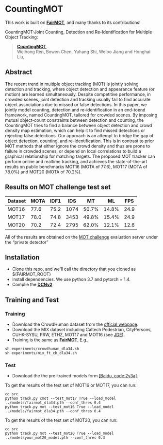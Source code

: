 # CountingMOT

This work is built on [**FairMOT**](https://github.com/ifzhang/FairMOT), and many thanks to its contributions!  

CountingMOT:Joint Counting, Detection and Re-Identification for Multiple Object Tracking:
> [**CountingMOT**](http://arxiv.org/abs/2004.01888),            
> Weihong Ren, Bowen Chen, Yuhang Shi, Weibo Jiang and Honghai Liu,        
> 
## Abstract
The recent trend in multiple object tracking (MOT)
is jointly solving detection and tracking, where object detection
and appearance feature (or motion) are learned simultaneously.
Despite competitive performance, in crowded scenes, joint detection
and tracking usually fail to find accurate object associations
due to missed or false detections. In this paper, we jointly
model counting, detection and re-identification in an end-toend
framework, named CountingMOT, tailored for crowded
scenes. By imposing mutual object-count constraints between
detection and counting, the CountingMOT tries to find a balance
between object detection and crowd density map estimation,
which can help it to find missed detections or rejecting false
detections. Our approach is an attempt to bridge the gap of object
detection, counting, and re-Identification. This is in contrast to
prior MOT methods that either ignore the crowd density and
thus are prone to failure in crowded scenes, or depend on
local correlations to build a graphical relationship for matching
targets. The proposed MOT tracker can perform online and realtime
tracking, and achieves the state-of-the-art results on public
benchmarks MOT16 (MOTA of 77.6), MOT17 (MOTA of 78.0%)
and MOT20 (MOTA of 70.2%).

## Results on MOT challenge test set
| Dataset    |  MOTA | IDF1 | IDS | MT | ML | FPS |
|--------------|-----------|--------|-------|----------|----------|--------|
|MOT16       | 77.6 | 75.2 | 1074 | 50.7% | 14.8% | 24.9 |
|MOT17       | 78.0 | 74.8 | 3453 | 49.8% | 15.4% | 24.9 |
|MOT20       | 70.2 | 72.4 | 2795 | 62.0% | 12.1% | 12.6 |

 All of the results are obtained on the [MOT challenge](https://motchallenge.net) evaluation server under the “private detector” 
 
 ## Installation
* Clone this repo, and we'll call the directory that you cloned as ${FAIRMOT_ROOT}
* Install dependencies. We use python 3.7 and pytorch = 1.4.
* Complie the [**DCNv2**](https://github.com/CharlesShang/DCNv2)

## Training and Test
### Training
* Download the CrowdHuman dataset from the [official webpage](https://www.crowdhuman.org).
* Download the MIX dataset including Caltech Pedestrian, CityPersons, CUHK-SYSU, PRW, ETHZ, MOT17 and MOT16 (see [JDE](https://github.com/Zhongdao/Towards-Realtime-MOT)). 
* Training is the same as [**FairMOT**](https://github.com/ifzhang/FairMOT), E.g., 
```
sh experiments/crowdhuman_dla34.sh
sh experiments/mix_ft_ch_dla34.sh
```
### Test
* Download the the pre-trained models form [[Baidu, code:2y3a]](https://pan.baidu.com/s/1dyBEeiGpRfZhqae0c264rg).

To get the results of the test set of MOT16 or MOT17, you can run:
```
cd src
python track.py cmot --test_mot17 True --load_model ../models/fairmot_dla34.pth --conf_thres 0.4
python track.py mot --test_mot16 True --load_model ../models/fairmot_dla34.pth --conf_thres 0.4
```
To get the results of the test set of MOT20, you can run:
```
cd src
python track.py mot --test_mot20 True --load_model ../modelsyour_mot20_model.pth --conf_thres 0.3
```
